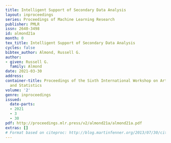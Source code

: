```yaml
---
title: Intelligent Support of Secondary Data Analysis
layout: inproceedings
series: Proceedings of Machine Learning Research
publisher: PMLR
issn: 2640-3498
id: almond21a
month: 0
tex_title: Intelligent Support of Secondary Data Analysis
cycles: false
bibtex_author: Almond, Russell G.
author:
- given: Russell G.
  family: Almond
date: 2021-03-30
address:
container-title: Proceedings of the Sixth International Workshop on Artificial Intelligence
  and Statistics
volume: '2'
genre: inproceedings
issued:
  date-parts:
  - 2021
  - 3
  - 30
pdf: http://proceedings.mlr.press/v2/almond21a/almond21a.pdf
extras: []
# Format based on citeproc: http://blog.martinfenner.org/2013/07/30/citeproc-yaml-for-bibliographies/
---
```

